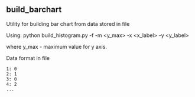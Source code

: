 ## build_barchart
Utility for building bar chart from data stored in file

Using: python build_histogram.py -f <file> -m <y_max> -x <x_label> -y <y_label>

where y_max - maximum value for y axis.

Data format in file
```
1: 0
2: 1
3: 0
4: 2
...
```
